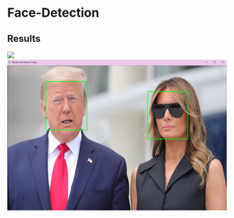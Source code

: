 # Face-Detection

## Results

![](resultsVideo.gif)
<img src="https://github.com/sapirdeu/Face-Detection/blob/master/resultsIMG.JPG" alt="alt" width="600" height="346">
